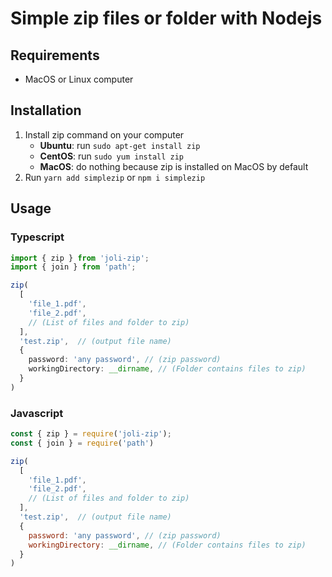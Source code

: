 # Simple zip files or folder with Nodejs

## Requirements
- MacOS or Linux computer

## Installation
1. Install zip command on your computer
    - **Ubuntu**: run `sudo apt-get install zip`
    - **CentOS**: run `sudo yum install zip`
    - **MacOS**: do nothing because zip is installed on MacOS by default
2. Run `yarn add simplezip` or `npm i simplezip`

## Usage
### Typescript 
```typescript
import { zip } from 'joli-zip';
import { join } from 'path';

zip(
  [
    'file_1.pdf',
    'file_2.pdf',
    // (List of files and folder to zip)
  ],
  'test.zip',  // (output file name)
  {
    password: 'any password', // (zip password)
    workingDirectory: __dirname, // (Folder contains files to zip)
  }
)

```

### Javascript
```javascript
const { zip } = require('joli-zip');
const { join } = require('path')

zip(
  [
    'file_1.pdf',
    'file_2.pdf',
    // (List of files and folder to zip)
  ],
  'test.zip',  // (output file name)
  {
    password: 'any password', // (zip password)
    workingDirectory: __dirname, // (Folder contains files to zip)
  }
)

```
